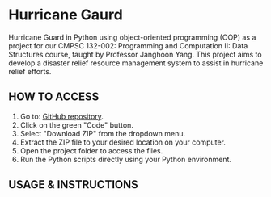 # Hurricane Gaurd
Hurricane Guard in Python using object-oriented programming (OOP) as a project for our 
CMPSC 132-002: Programming and Computation II: Data Structures course, taught by 
Professor Janghoon Yang. This project aims to develop a disaster relief resource management
system to assist in hurricane relief efforts.

## HOW TO ACCESS
1. Go to: [GitHub repository]([https://github.com/smb8456/Pharmaceutical-Inventory](https://github.com/Xiaohe041109/Project-2)).
2. Click on the green "Code" button.
3. Select "Download ZIP" from the dropdown menu.
4. Extract the ZIP file to your desired location on your computer.
5. Open the project folder to access the files.
6. Run the Python scripts directly using your Python environment.

## USAGE & INSTRUCTIONS
